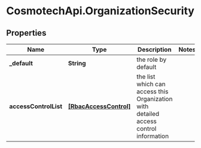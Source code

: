 # CosmotechApi.OrganizationSecurity

## Properties

Name | Type | Description | Notes
------------ | ------------- | ------------- | -------------
**_default** | **String** | the role by default | 
**accessControlList** | [**[RbacAccessControl]**](RbacAccessControl.md) | the list which can access this Organization with detailed access control information | 


